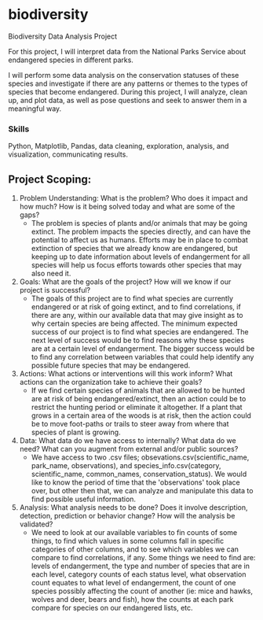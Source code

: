# biodiversity
Biodiversity Data Analysis Project

For this project, I will interpret data from the National Parks Service about endangered species in different parks.

I will perform some data analysis on the conservation statuses of these species and investigate if there are any patterns or themes to the types of species that become endangered. During this project, I will analyze, clean up, and plot data, as well as pose questions and seek to answer them in a meaningful way.

### Skills
Python, Matplotlib, Pandas, data cleaning, exploration, analysis, and visualization, communicating results.

## Project Scoping:
1) Problem Understanding: What is the problem? Who does it impact and how much? How is it being solved today and what are some of the gaps?
   - The problem is species of plants and/or animals that may be going extinct. The problem impacts the species directly, and can have the potential to affect us as humans. Efforts may be in place to combat extinction of species that we already know are endangered, but keeping up to date information about levels of endangerment for all species will help us focus efforts towards other species that may also need it.
2) Goals: What are the goals of the project? How will we know if our project is successful?
   - The goals of this project are to find what species are currently endangered or at risk of going extinct, and to find correlations, if there are any, within our available data that may give insight as to why certain species are being affected. The minimum expected success of our project is to find what species are endangered. The next level of success would be to find reasons why these species are at a certain level of endangerment. The bigger success would be to find any correlation between variables that could help identify any possible future species that may be endangered. 
3) Actions: What actions or interventions will this work inform? What actions can the organization take to achieve their goals?
   - If we find certain species of animals that are allowed to be hunted are at risk of being endangered/extinct, then an action could be to restrict the hunting period or eliminate it altogether. If a plant that grows in a certain area of the woods is at risk, then the action could be to move foot-paths or trails to steer away from where that species of plant is growing.
4) Data: What data do we have access to internally? What data do we need? What can you augment from external and/or public sources?
   - We have access to two .csv files; obsevations.csv(scientific_name, park_name, observations), and species_info.csv(category, scientific_name, common_names, conservation_status). We would like to know the period of time that the 'observations' took place over, but other then that, we can analyze and manipulate this data to find possible useful information.
5) Analysis: What analysis needs to be done? Does it involve description, detection, prediction or behavior change? How will the analysis be validated?
    - We need to look at our available variables to fin counts of some things, to find which values in some columns fall in specific categories of other columns, and to see which variables we can compare to find correlations, if any. Some things we need to find are: levels of endangerment, the type and number of species that are in each level, category counts of each status level, what observation count equates to what level of endangerment, the count of one species possibly affecting the count of another (ie: mice and hawks, wolves and deer, bears and fish), how the counts at each park compare for species on our endangered lists, etc.
